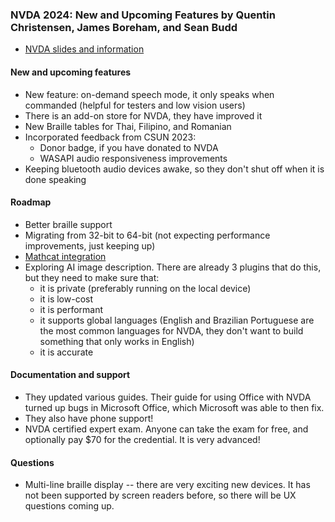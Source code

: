 ### NVDA 2024: New and Upcoming Features by Quentin Christensen, James Boreham, and Sean Budd

* [NVDA slides and information](https://www.nvaccess.org/csun/)

#### New and upcoming features

* New feature: on-demand speech mode, it only speaks when commanded (helpful for testers and low vision users)
* There is an add-on store for NVDA, they have improved it
* New Braille tables for Thai, Filipino, and Romanian
* Incorporated feedback from CSUN 2023:
  * Donor badge, if you have donated to NVDA
  * WASAPI audio responsiveness improvements
* Keeping bluetooth audio devices awake, so they don't shut off when it is done speaking

#### Roadmap

* Better braille support
* Migrating from 32-bit to 64-bit (not expecting performance improvements, just keeping up)
* [Mathcat integration](https://nsoiffer.github.io/MathCAT/)
* Exploring AI image description.  There are already 3 plugins that do this, but they need to make sure that:
  * it is private (preferably running on the local device)
  * it is low-cost
  * it is performant
  * it supports global languages (English and Brazilian Portuguese are the most common languages for NVDA, they don't want to build something that only works in English)
  * it is accurate


#### Documentation and support

* They updated various guides.  Their guide for using Office with NVDA turned up bugs in Microsoft Office, which Microsoft was able to then fix.
* They also have phone support!
* NVDA certified expert exam.  Anyone can take the exam for free, and optionally pay $70 for the credential.  It is very advanced!

#### Questions

* Multi-line braille display -- there are very exciting new devices.  It has not been supported by screen readers before, so there will be UX questions coming up.

